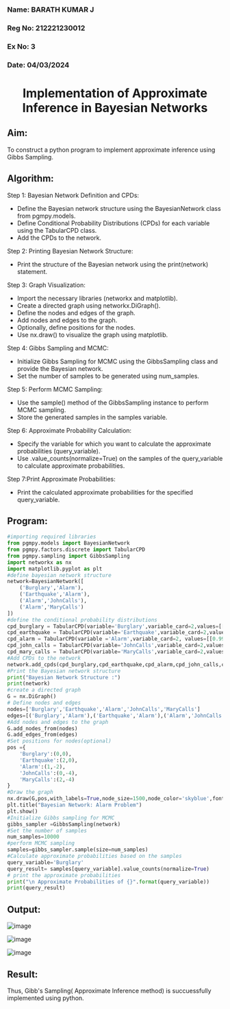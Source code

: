 <H3>Name: BARATH KUMAR J</H3>
<H3>Reg No: 212221230012</H3>
<H3>Ex No: 3</H3>
<H3>Date: 04/03/2024</H3>
<H1 ALIGN =CENTER> Implementation of Approximate Inference in Bayesian Networks
</H1>

## Aim: 
   To construct a python program to implement approximate inference using Gibbs Sampling.</br>
## Algorithm:
   Step 1: Bayesian Network Definition and CPDs:<br>
    <ul> <li>Define the Bayesian network structure using the BayesianNetwork class from pgmpy.models.</li>
    <li>Define Conditional Probability Distributions (CPDs) for each variable using the TabularCPD class.</li>
    <li>Add the CPDs to the network.</li></ul>
    Step 2: Printing Bayesian Network Structure:<br>
    <ul><li>Print the structure of the Bayesian network using the print(network) statement.</li></ul>
   Step 3: Graph Visualization:
    <ul><li>Import the necessary libraries (networkx and matplotlib).</li>
    <li>Create a directed graph using networkx.DiGraph().</li>
    <li>Define the nodes and edges of the graph.</li>
    <li>Add nodes and edges to the graph.</li>
    <li>Optionally, define positions for the nodes.</li>
    <li>Use nx.draw() to visualize the graph using matplotlib.</li></ul>
    Step 4: Gibbs Sampling and MCMC:<br>
    <ul><li>Initialize Gibbs Sampling for MCMC using the GibbsSampling class and provide the Bayesian network.</li>
    <li>Set the number of samples to be generated using num_samples.</li></ul>
    Step 5: Perform MCMC Sampling:<br>
    <ul><li>Use the sample() method of the GibbsSampling instance to perform MCMC sampling.</li>
    <li>Store the generated samples in the samples variable.</li></ul>
    Step 6: Approximate Probability Calculation:<br>
    <ul><li>Specify the variable for which you want to calculate the approximate probabilities (query_variable).</li>
    <li>Use .value_counts(normalize=True) on the samples of the query_variable to calculate approximate probabilities.</li></ul>
    Step 7:Print Approximate Probabilities:<br>
    <ul><li>Print the calculated approximate probabilities for the specified query_variable.</li></ul>


## Program:
```python
#importing required libraries
from pgmpy.models import BayesianNetwork
from pgmpy.factors.discrete import TabularCPD
from pgmpy.sampling import GibbsSampling
import networkx as nx
import matplotlib.pyplot as plt
#define bayesian network structure
network=BayesianNetwork([
    ('Burglary','Alarm'),
    ('Earthquake','Alarm'),
    ('Alarm','JohnCalls'),
    ('Alarm','MaryCalls')
])
#define the conditional probability distributions
cpd_burglary = TabularCPD(variable='Burglary',variable_card=2,values=[[0.999],[0.001]])
cpd_earthquake = TabularCPD(variable='Earthquake',variable_card=2,values=[[0.998],[0.002]])
cpd_alarm = TabularCPD(variable ='Alarm',variable_card=2, values=[[0.999, 0.71, 0.06, 0.05],[0.001, 0.29, 0.94, 0.95]],evidence=['Burglary','Earthquake'],evidence_card=[2,2])
cpd_john_calls = TabularCPD(variable='JohnCalls',variable_card=2,values=[[0.95,0.1],[0.05,0.9]],evidence=['Alarm'],evidence_card=[2])
cpd_mary_calls = TabularCPD(variable='MaryCalls',variable_card=2,values=[[0.99,0.3],[0.01,0.7]],evidence=['Alarm'],evidence_card=[2])
#Add CPDs to the network
network.add_cpds(cpd_burglary,cpd_earthquake,cpd_alarm,cpd_john_calls,cpd_mary_calls)
#Print the Bayesian network structure
print("Bayesian Network Structure :")
print(network)
#create a directed graph
G = nx.DiGraph()
# Define nodes and edges
nodes=['Burglary','Earthquake','Alarm','JohnCalls','MaryCalls']
edges=[('Burglary','Alarm'),('Earthquake','Alarm'),('Alarm','JohnCalls'),('Alarm','MaryCalls')]
#Add nodes and edges to the graph
G.add_nodes_from(nodes)
G.add_edges_from(edges)
#Set positions for nodes(optional)
pos ={
    'Burglary':(0,0),
    'Earthquake':(2,0),
    'Alarm':(1,-2),
    'JohnCalls':(0,-4),
    'MaryCalls':(2,-4)
}
#Draw the graph
nx.draw(G,pos,with_labels=True,node_size=1500,node_color='skyblue',font_size=10,font_weight='bold',arrowsize=20)
plt.title("Bayesian Network: Alarm Problem")
plt.show()
#Initialize Gibbs sampling for MCMC
gibbs_sampler =GibbsSampling(network)
#Set the number of samples
num_samples=10000
#perform MCMC sampling
samples=gibbs_sampler.sample(size=num_samples)
#Calculate approximate probabilities based on the samples
query_variable='Burglary'
query_result= samples[query_variable].value_counts(normalize=True)
# print the approximate probabilities
print("\n Approximate Probabilities of {}".format(query_variable))
print(query_result)
```



## Output:

![image](https://github.com/Karthikeyan21001828/Ex-3--AAI/assets/93427303/1a6245d6-f037-4771-913f-94882fd18ab3)

![image](https://github.com/Karthikeyan21001828/Ex-3--AAI/assets/93427303/5a3449ec-b236-4874-be85-d4ed145fe7f8)

![image](https://github.com/Karthikeyan21001828/Ex-3--AAI/assets/93427303/313ec498-3536-4348-b442-f9752caa7165)

## Result:
Thus, Gibb's Sampling( Approximate Inference method) is succuessfully implemented using python.
